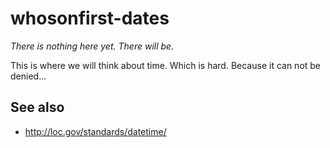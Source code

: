 # whosonfirst-dates

_There is nothing here yet. There will be._

This is where we will think about time. Which is hard. Because it can not be denied...

## See also

* http://loc.gov/standards/datetime/
